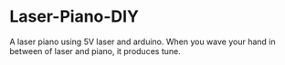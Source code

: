 # Laser-Piano-DIY
A laser piano using 5V laser and arduino. When you wave your hand in between of laser and piano, it produces tune.
